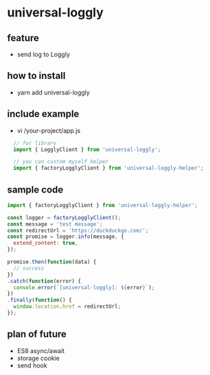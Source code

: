 # universal-loggly

## feature
- send log to Loggly

## how to install
- yarn add universal-loggly

## include example
- vi /your-project/app.js
```js
  // for library
  import { LogglyClient } from 'universal-loggly';

  // you can custom myself helper
  import { factoryLogglyClient } from 'universal-loggly-helper';
```

## sample code
```js
import { factoryLogglyClient } from 'universal-loggly-helper';

const logger = factoryLogglyClient();
const message = 'test message';
const redirectUrl = 'https://duckduckgo.com/';
const promise = logger.info(message, {
  extend_content: true,
});

promise.then(function(data) {
  // success
})
.catch(function(error) {
  console.error(`[universal-loggly]: ${error}`);
})
.finally(function() {
  window.location.href = redirectUrl;
});
```

## plan of future
- ES8 async/await
- storage cookie
- send hook
